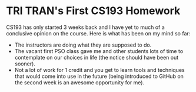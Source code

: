 # TRI TRAN's First CS193 Homework

CS193 has only started 3 weeks back and I have yet to much of a conclusive opinion on the course. Here is what has been on my mind so far:

- The instructors are doing what they are supposed to do.
- The vacant first PSO class gave me and other students lots of time to contemplate on our choices in life (the notice should have been out sooner).
- Not a lot of work for 1 credit and you get to learn tools and techniques that would come into use in the future (being introduced to GitHub on the second week is an awesome opportunity for me).
